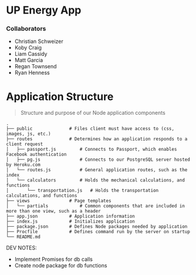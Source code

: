 # UP Energy App

### Collaborators
* Christian Schweizer
* Koby Craig
* Liam Cassidy
* Matt Garcia
* Regan Townsend
* Ryan Henness

Application Structure
=================

> Structure and purpose of our Node application components

    .
    ├── public              # Files client must have access to (css, images, js, etc.)
    ├── routes              # Determines how an application responds to a client request
    │   ├── passport.js         # Connects to Passport, which enables Facebook authentication
    │   ├── pg.js               # Connects to our PostgreSQL server hosted by Heroku.com
    │   └── routes.js           # General application routes, such as the index 
    │   └── calculators         # Holds the mechanical calculations, and functions
    │       └── transportation.js   # Holds the transportation calculations, and functions
    ├── views               # Page templates 
    │   └── partials            # Common components that are included in more than one view, such as a header            
    ├── app.json            # Application information   
    ├── index.js            # Initializes application      
    ├── package.json        # Defines Node packages needed by application
    ├── Procfile            # Defines command run by the server on startup
    └── README.md           


DEV NOTES:
- Implement Promises for db calls
- Create node package for db functions
